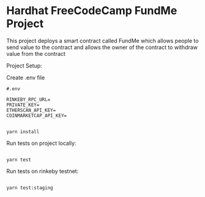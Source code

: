 # Hardhat FreeCodeCamp FundMe Project

This project deploys a smart contract called FundMe which allows people to send value to the contract and allows the owner of the contract to withdraw value from the contract

Project Setup: 

Create .env file 
```text
#.env

RINKEBY_RPC_URL=
PRIVATE_KEY=
ETHERSCAN_API_KEY=
COINMARKETCAP_API_KEY= 

```


```shell

yarn install

```

Run tests on project locally:

```shell

yarn test

```

Run tests on rinkeby testnet: 

```shell

yarn test:staging

```